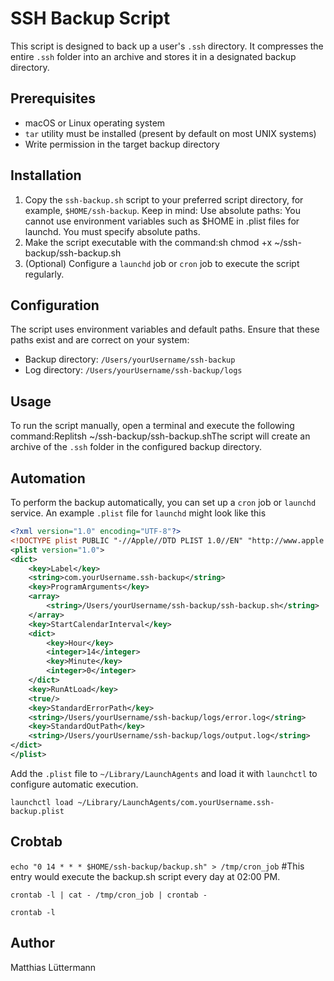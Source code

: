 # SSH Backup Script

This script is designed to back up a user's `.ssh` directory. It compresses the entire `.ssh` folder into an archive and stores it in a designated backup directory.

## Prerequisites

- macOS or Linux operating system
- `tar` utility must be installed (present by default on most UNIX systems)
- Write permission in the target backup directory

## Installation

1. Copy the `ssh-backup.sh` script to your preferred script directory, for example, `$HOME/ssh-backup`. Keep in mind: Use absolute paths: You cannot use environment variables such as $HOME in .plist files for launchd. You must specify absolute paths.
2. Make the script executable with the command:sh
chmod +x ~/ssh-backup/ssh-backup.sh
3. (Optional) Configure a `launchd` job or `cron` job to execute the script regularly.

## Configuration

The script uses environment variables and default paths. Ensure that these paths exist and are correct on your system:

- Backup directory: `/Users/yourUsername/ssh-backup`
- Log directory: `/Users/yourUsername/ssh-backup/logs`

## Usage

To run the script manually, open a terminal and execute the following command:Replitsh
~/ssh-backup/ssh-backup.shThe script will create an archive of the `.ssh` folder in the configured backup directory.

## Automation

To perform the backup automatically, you can set up a `cron` job or `launchd` service. An example `.plist` file for `launchd` might look like this

```XML
<?xml version="1.0" encoding="UTF-8"?>
<!DOCTYPE plist PUBLIC "-//Apple//DTD PLIST 1.0//EN" "http://www.apple.com/DTDs/PropertyList-1.0.dtd">
<plist version="1.0">
<dict>
    <key>Label</key>
    <string>com.yourUsername.ssh-backup</string>
    <key>ProgramArguments</key>
    <array>
        <string>/Users/yourUsername/ssh-backup/ssh-backup.sh</string>
    </array>
    <key>StartCalendarInterval</key>
    <dict>
        <key>Hour</key>
        <integer>14</integer>
        <key>Minute</key>
        <integer>0</integer>
    </dict>
    <key>RunAtLoad</key>
    <true/>
    <key>StandardErrorPath</key>
    <string>/Users/yourUsername/ssh-backup/logs/error.log</string>
    <key>StandardOutPath</key>
    <string>/Users/yourUsername/ssh-backup/logs/output.log</string>
</dict>
</plist>
```
Add the `.plist` file to `~/Library/LaunchAgents` and load it with `launchctl` to configure automatic execution.

`launchctl load ~/Library/LaunchAgents/com.yourUsername.ssh-backup.plist`


## Crobtab

`echo "0 14 * * * $HOME/ssh-backup/backup.sh" > /tmp/cron_job`  #This entry would execute the backup.sh script every day at 02:00 PM.

`crontab -l | cat - /tmp/cron_job | crontab -`

`crontab -l`


## Author

Matthias Lüttermann